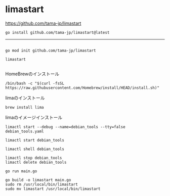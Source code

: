 # limastart

https://github.com/tama-jp/limastart


```shell
go install github.com/tama-jp/limastart@latest
```

-------------------------------------------

```shell

go mod init github.com/tama-jp/limastart
```

```shell
limastart
```

```shell
````

HomeBrewのインストール

```shell
/bin/bash -c "$(curl -fsSL https://raw.githubusercontent.com/Homebrew/install/HEAD/install.sh)"
```

limaのインストール

```shell
brew install lima
```



limaのイメージインストール

```shell
limactl start --debug --name=debian_tools --tty=false debian_tools.yaml

```

```shell
limactl start debian_tools
```

```shell
limactl shell debian_tools 
```

```shell
limactl stop debian_tools 
limactl delete debian_tools
```

```shell
go run main.go

go build -o limastart main.go
sudo rm /usr/local/bin/limastart
sudo mv limastart /usr/local/bin/limastart
```

